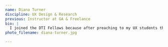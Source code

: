 ```yaml
---
name: Diana Turner
discipline: UX Design & Research
previous: Instructor at GA & Freelance
bio: |
  I joined the DTI Fellows because after preaching to my UX students the power of human-centered design in making people's needs heard and represented, I realized I needed to put my words into action, and seek out work that was more impactful than making websites for sandwiches. Power to the people; let's build solutions with the citizens that we serve.
photo_filename: diana-turner.jpg

---
```

